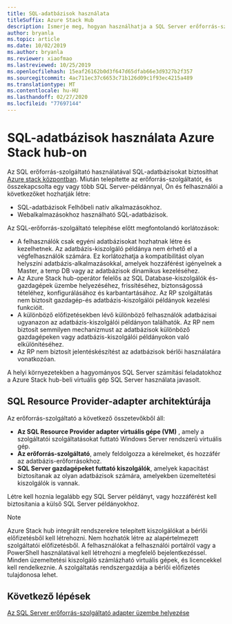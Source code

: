 ```yaml
---
title: SQL-adatbázisok használata
titleSuffix: Azure Stack Hub
description: Ismerje meg, hogyan használhatja a SQL Server erőforrás-szolgáltatót az SQL-adatbázisok szolgáltatásként való használatára Azure Stack hub-ban.
author: bryanla
ms.topic: article
ms.date: 10/02/2019
ms.author: bryanla
ms.reviewer: xiaofmao
ms.lastreviewed: 10/25/2019
ms.openlocfilehash: 15eaf26162b0d3f647d65dfab66e3d9327b2f357
ms.sourcegitcommit: 4ac711ec37c6653c71b126d09c1f93ec4215a489
ms.translationtype: MT
ms.contentlocale: hu-HU
ms.lasthandoff: 02/27/2020
ms.locfileid: "77697144"
---
```

# <a name="use-sql-databases-on-azure-stack-hub"></a>SQL-adatbázisok használata Azure Stack hub-on

Az SQL erőforrás-szolgáltató használatával SQL-adatbázisokat biztosíthat [Azure stack központban](azure-stack-overview.md). Miután telepítette az erőforrás-szolgáltatót, és összekapcsolta egy vagy több SQL Server-példánnyal, Ön és felhasználói a következőket hozhatják létre:

- SQL-adatbázisok Felhőbeli natív alkalmazásokhoz.
- Webalkalmazásokhoz használható SQL-adatbázisok.

Az SQL-erőforrás-szolgáltató telepítése előtt megfontolandó korlátozások:

- A felhasználók csak egyéni adatbázisokat hozhatnak létre és kezelhetnek. Az adatbázis-kiszolgáló példánya nem érhető el a végfelhasználók számára. Ez korlátozhatja a kompatibilitást olyan helyszíni adatbázis-alkalmazásokkal, amelyek hozzáférést igényelnek a Master, a temp DB vagy az adatbázisok dinamikus kezeléséhez.
- Az Azure Stack hub-operátor felelős az SQL Database-kiszolgálók és-gazdagépek üzembe helyezéséhez, frissítéséhez, biztonságossá tételéhez, konfigurálásához és karbantartásához. Az RP szolgáltatás nem biztosít gazdagép-és adatbázis-kiszolgálói példányok kezelési funkcióit.
- A különböző előfizetésekben lévő különböző felhasználók adatbázisai ugyanazon az adatbázis-kiszolgálói példányon találhatók. Az RP nem biztosít semmilyen mechanizmust az adatbázisok különböző gazdagépeken vagy adatbázis-kiszolgálói példányokon való elkülönítéséhez.
- Az RP nem biztosít jelentéskészítést az adatbázisok bérlői használatára vonatkozóan.

A helyi környezetekben a hagyományos SQL Server számítási feladatokhoz a Azure Stack hub-beli virtuális gép SQL Server használata javasolt.

## <a name="sql-resource-provider-adapter-architecture"></a>SQL Resource Provider-adapter architektúrája

Az erőforrás-szolgáltató a következő összetevőkből áll:

- **Az SQL Resource Provider adapter virtuális gépe (VM)** , amely a szolgáltatói szolgáltatásokat futtató Windows Server rendszerű virtuális gép.
- **Az erőforrás-szolgáltató**, amely feldolgozza a kérelmeket, és hozzáfér az adatbázis-erőforrásokhoz.
- **SQL Server gazdagépeket futtató kiszolgálók**, amelyek kapacitást biztosítanak az olyan adatbázisok számára, amelyekben üzemeltetési kiszolgálók is vannak.

Létre kell hoznia legalább egy SQL Server példányt, vagy hozzáférést kell biztosítania a külső SQL Server példányokhoz.

> [!NOTE]
> Azure Stack hub integrált rendszerekre telepített kiszolgálókat a bérlői előfizetésből kell létrehozni. Nem hozhatók létre az alapértelmezett szolgáltatói előfizetésből. A felhasználókat a felhasználói portálról vagy a PowerShell használatával kell létrehozni a megfelelő bejelentkezéssel. Minden üzemeltetési kiszolgáló számlázható virtuális gépek, és licencekkel kell rendelkeznie. A szolgáltatás rendszergazdája a bérlői előfizetés tulajdonosa lehet.

## <a name="next-steps"></a>Következő lépések

[Az SQL Server erőforrás-szolgáltató adapter üzembe helyezése](azure-stack-sql-resource-provider-deploy.md)
